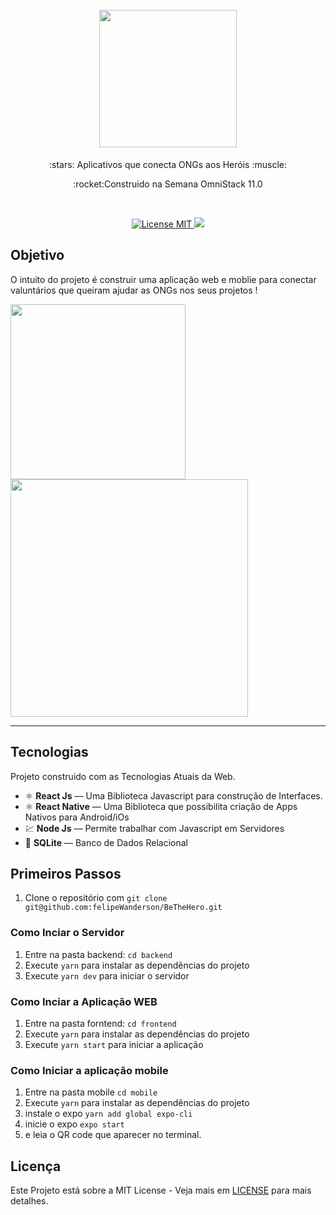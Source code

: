 <h1 align="center">
<br>
  <img src="https://user-images.githubusercontent.com/18500523/77535534-7fa77300-6e79-11ea-8c9d-9b5a6db633d2.png" width="220">
</h1>
<p align="center">:stars: Aplicativos que conecta ONGs aos Heróis :muscle:</p>
<p align="center">:rocket:Construido na Semana OmniStack 11.0</p></br>

<p align="center">
  <a href="https://opensource.org/licenses/MIT">
    <img src="https://img.shields.io/badge/License-MIT-blue.svg" alt="License MIT">
  </a>
  <a href="https://www.linkedin.com/in/felipe-wanderson-2020/" target="_blank">
<img src="https://img.shields.io/badge/-LinkedIn-black.svg?style=flat-square&logo=linkedin&colorB=555">  </a> 
</p>

## Objetivo

<p>O intuito do projeto é construir uma aplicação web e moblie para conectar valuntários que queiram ajudar as ONGs nos seus projetos !</p>
<div>
  <img src="https://user-images.githubusercontent.com/18500523/78086672-0d60f200-7395-11ea-8a7b-abd454e31b84.gif" height="280">
  <img src="https://user-images.githubusercontent.com/18500523/77492785-2c550680-6e20-11ea-8faa-98db2395dc32.png" height="380">
</div>

<hr />

## Tecnologias

Projeto construido com as Tecnologias Atuais da Web.

- ⚛️ **React Js** — Uma Biblioteca Javascript para construção de Interfaces.
- ⚛️ **React Native** — Uma Biblioteca que possibilita criação de Apps Nativos para Android/iOs
- 💹 **Node Js** — Permite trabalhar com Javascript em Servidores
- 📄 **SQLite** — Banco de Dados Relacional

## Primeiros Passos

1. Clone o repositório com  `git clone git@github.com:felipeWanderson/BeTheHero.git`

### Como Inciar o Servidor 

1. Entre na pasta backend: `cd backend`
2. Execute `yarn` para instalar as dependências do projeto<br />
3. Execute `yarn dev` para iniciar o servidor

### Como Inciar a Aplicação WEB

1. Entre na pasta forntend: `cd frontend`
2. Execute `yarn` para instalar as dependências do projeto<br />
3. Execute `yarn start` para iniciar a aplicação

### Como Iniciar a aplicação mobile

1. Entre na pasta mobile `cd mobile`
2. Execute `yarn` para instalar as dependências do projeto<br />
3. instale o expo `yarn add global expo-cli`
4. inicie o expo `expo start`
5. e leia o QR code que aparecer no terminal.

## Licença

Este Projeto está sobre a MIT License - Veja mais em [LICENSE](https://opensource.org/licenses/MIT) para mais detalhes.
